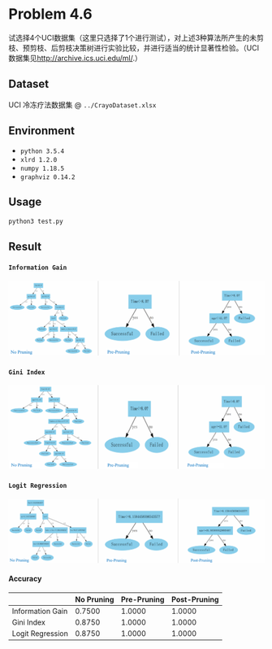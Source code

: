 # Problem 4.6
试选择4个UCI数据集（这里只选择了1个进行测试），对上述3种算法所产生的未剪枝、预剪枝、后剪枝决策树进行实验比较，并进行适当的统计显著性检验。（UCI数据集见<http://archive.ics.uci.edu/ml/>.）

## Dataset
UCI 冷冻疗法数据集 @ `../CrayoDataset.xlsx`  

## Environment
- `python 3.5.4`  
- `xlrd 1.2.0`  
- `numpy 1.18.5`
- `graphviz 0.14.2`

## Usage
```Shell
python3 test.py
```

## Result
#### `Information Gain`
![image](./InformationGain.png)  
  

#### `Gini Index`  
![image](./GiniIndex.png)  
  

#### `Logit Regression`  
![image](./LogitRegression.png)  
  

#### Accuracy
| |No Pruning|Pre-Pruning|Post-Pruning|
|-|-|-|-|
|Information Gain| 0.7500 | 1.0000 | 1.0000|
|Gini Index | 0.8750 | 1.0000 | 1.0000 |
|Logit Regression | 0.8750 | 1.0000 | 1.0000|
